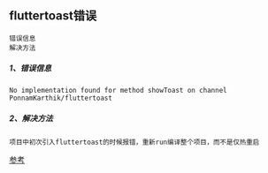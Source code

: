 fluttertoast错误
-----
```
错误信息
解决方法
```
##### 1、错误信息
```
No implementation found for method showToast on channel PonnamKarthik/fluttertoast
```

##### 2、解决方法
```
项目中初次引入fluttertoast的时候报错，重新run编译整个项目，而不是仅热重启
```

[参考](https://www.jianshu.com/p/650f4bca6e1e)
